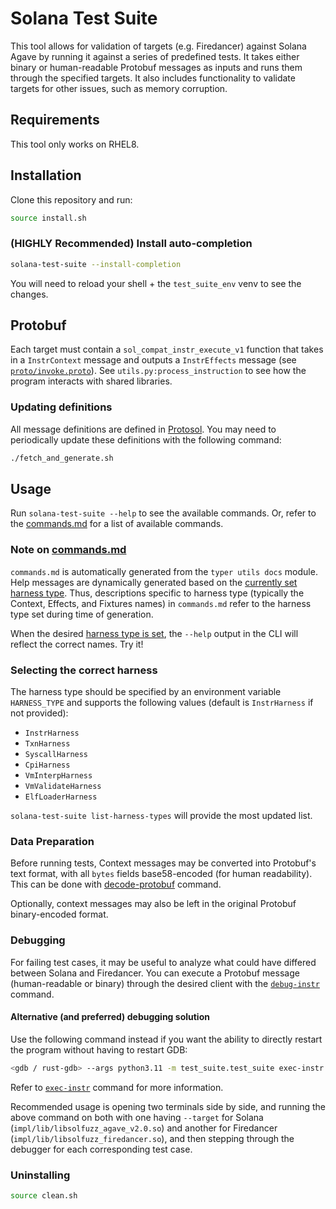 # Solana Test Suite

This tool allows for validation of targets (e.g. Firedancer) against Solana Agave by running it against a series of predefined tests. It takes either binary or human-readable Protobuf messages as inputs and runs them through the specified targets. It also includes functionality to validate targets for other issues, such as memory corruption.

## Requirements

This tool only works on RHEL8.

## Installation

Clone this repository and run:

```sh
source install.sh
```

### (HIGHLY Recommended) Install auto-completion

```sh
solana-test-suite --install-completion
```
You will need to reload your shell + the `test_suite_env` venv to see the changes.

## Protobuf

Each target must contain a `sol_compat_instr_execute_v1` function that takes in a `InstrContext` message and outputs a `InstrEffects` message (see [`proto/invoke.proto`](https://github.com/firedancer-io/protosol/blob/main/proto/invoke.proto)). See `utils.py:process_instruction` to see how the program interacts with shared libraries.

### Updating definitions
All message definitions are defined in [Protosol](https://github.com/firedancer-io/protosol/). You may need to periodically update these definitions with the following command:

```sh
./fetch_and_generate.sh
```

## Usage
Run `solana-test-suite --help` to see the available commands. 
Or, refer to the [commands.md](commands.md) for a list of available commands.

### Note on [commands.md](commands.md)
`commands.md` is automatically generated from the `typer utils docs` module.
Help messages are dynamically generated based on the [currently set harness type](#selecting-the-correct-harness). Thus, descriptions specific to harness type (typically the Context, Effects, and Fixtures names) in `commands.md` refer to the harness type set during time of generation.

When the desired [harness type is set](#selecting-the-correct-harness), the `--help` output in the CLI will reflect the correct names. Try it!

### Selecting the correct harness
The harness type should be specified by an environment variable `HARNESS_TYPE` and supports the following values (default is `InstrHarness` if not provided):
- `InstrHarness`
- `TxnHarness`
- `SyscallHarness`
- `CpiHarness`
- `VmInterpHarness`
- `VmValidateHarness`
- `ElfLoaderHarness`

`solana-test-suite list-harness-types` will provide the most updated list.


### Data Preparation

Before running tests, Context messages may be converted into Protobuf's text format, with all `bytes` fields base58-encoded (for human readability). This can be done with [decode-protobuf](commands.md#solana-test-suite-decode-protobuf) command.

Optionally, context messages may also be left in the original Protobuf binary-encoded format.


### Debugging

For failing test cases, it may be useful to analyze what could have differed between Solana and Firedancer. You can execute a Protobuf message (human-readable or binary) through the desired client with the [`debug-instr`](commands.md#solana-test-suite-debug-instr) command.


#### Alternative (and preferred) debugging solution

Use the following command instead if you want the ability to directly restart the program without having to restart GDB:
```sh
<gdb / rust-gdb> --args python3.11 -m test_suite.test_suite exec-instr --input <input_file> --target <shared_lib>
```

Refer to [`exec-instr`](commands.md#solana-test-suite-exec-instr) command for more information.

Recommended usage is opening two terminals side by side, and running the above command on both with one having `--target` for Solana (`impl/lib/libsolfuzz_agave_v2.0.so`) and another for Firedancer (`impl/lib/libsolfuzz_firedancer.so`), and then stepping through the debugger for each corresponding test case.


### Uninstalling

```sh
source clean.sh
```
